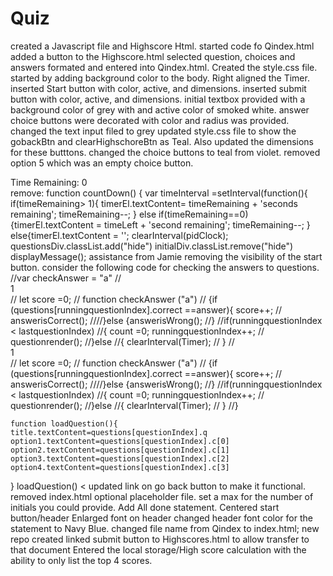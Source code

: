 # Quiz
created a Javascript file and Highscore Html.
started code fo Qindex.html
added a button to the Highscore.html
selected question, choices and answers formated and entered into Qindex.html.
Created the style.css file.
started by adding background color to the body. Right aligned the Timer.
inserted Start button with color, active, and dimensions.
inserted submit button with color, active, and dimensions.
initial textbox provided with a background color of grey with and active color of smoked white.
answer choice buttons were decorated with color and radius was provided.
changed the text input filed to grey
updated style.css file to show the gobackBtn and clearHighschoreBtn as Teal. Also updated the dimensions for these butttons.
changed the choice buttons to teal from violet.
removed option 5 which was an empty choice button.
<div class="timer">Time Remaining: <span id="time">0</span></div>
 remove:
 function countDown() { 
    var timeInterval =setInterval(function(){
    if(timeRemaining> 1){
    timerEl.textContent= timeRemaining + 'seconds remaining';
    timeRemaining--;
    } else if(timeRemaining==0){timerEl.textContent = timeLeft + 'second remaining';
timeRemaining--;
} else{timerEl.textContent = '';
    clearInterval(pidClock);
    questionsDiv.classList.add("hide")
    initialDiv.classList.remove("hide")
    displayMessage();
    assistance from Jamie removing the visibility of the start button.
    consider the following code for checking the answers to questions. 
//var checkAnswer = "a"
//<div class="option1" id="a"onclick="checkAnswer('1')">1</div>
   // let score =0;
  //  function checkAnswer ("a")
 //   {if (questions[runningquestionIndex].correct ==answer){ score++; 
  //  answerisCorrect();
////}else {answerisWrong();
//}
//if(runningquestionIndex < lastquestionIndex)
//{ count =0; runningquestionIndex++;
  //  questionrender();
//}else
//{ clearInterval(Timer);
  //  }
  //<div class="option2" id="a"onclick="checkAnswer('1')">1</div>
   // let score =0;
  //  function checkAnswer ("a")
 //   {if (questions[runningquestionIndex].correct ==answer){ score++; 
  //  answerisCorrect();
////}else {answerisWrong();
//}
//if(runningquestionIndex < lastquestionIndex)
//{ count =0; runningquestionIndex++;
  //  questionrender();
//}else
//{ clearInterval(Timer);
  //  }
    //}

    function loadQuestion(){
    title.textContent=questions[questionIndex].q
    option1.textContent=questions[questionIndex].c[0]
    option2.textContent=questions[questionIndex].c[1]
    option3.textContent=questions[questionIndex].c[2]
    option4.textContent=questions[questionIndex].c[3]
}
loadQuestion()
    <
    updated link on go back button to make it functional.
    removed index.html optional placeholder file.
    set a max for the number of initials you could provide.
    Add All done statement.
    Centered start button/header
    Enlarged font on header
    changed header font color for the statement to Navy Blue.
    changed file name from Qindex to index.html; new repo created
    linked submit button to Highscores.html to allow transfer to that document
Entered the local storage/High score calculation with the ability to only list the top 4 scores.
   
